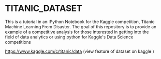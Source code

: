 # TITANIC_DATASET
This is a tutorial in an IPython Notebook for the Kaggle competition, Titanic Machine Learning From Disaster. The goal of this repository is to provide an example of a competitive analysis for those interested in getting into the field of data analytics or using python for Kaggle's Data Science competitions 


https://www.kaggle.com/c/titanic/data (view feature of dataset on kaggle  )
